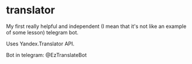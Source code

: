 # translator

My first really helpful and independent (I mean that it's not like an example of some lesson) telegram bot.

Uses Yandex.Translator API.

Bot in telegram: @EzTranslateBot

